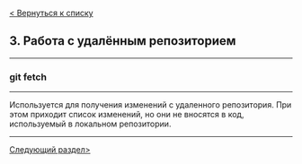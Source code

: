 [< Вернуться к списку](./readme.md "На главную")

## 3. Работа с удалённым репозиторием
---
### git fetch
---
Используется для получения изменений с удаленного репозитория. При этом приходит список изменений, но они не вносятся в код, используемый в локальном репозитории.

---
[Следующий раздел>](./8git-merge.md "Next")